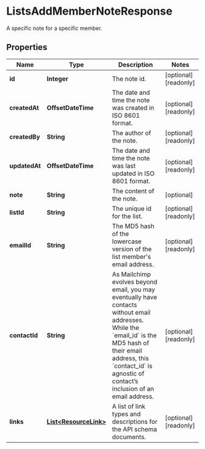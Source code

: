 

# ListsAddMemberNoteResponse

A specific note for a specific member.

## Properties

| Name | Type | Description | Notes |
|------------ | ------------- | ------------- | -------------|
|**id** | **Integer** | The note id. |  [optional] [readonly] |
|**createdAt** | **OffsetDateTime** | The date and time the note was created in ISO 8601 format. |  [optional] [readonly] |
|**createdBy** | **String** | The author of the note. |  [optional] [readonly] |
|**updatedAt** | **OffsetDateTime** | The date and time the note was last updated in ISO 8601 format. |  [optional] [readonly] |
|**note** | **String** | The content of the note. |  [optional] |
|**listId** | **String** | The unique id for the list. |  [optional] [readonly] |
|**emailId** | **String** | The MD5 hash of the lowercase version of the list member&#39;s email address. |  [optional] [readonly] |
|**contactId** | **String** | As Mailchimp evolves beyond email, you may eventually have contacts without email addresses. While the &#x60;email_id&#x60; is the MD5 hash of their email address, this &#x60;contact_id&#x60; is agnostic of contact’s inclusion of an email address. |  [optional] [readonly] |
|**links** | [**List&lt;ResourceLink&gt;**](ResourceLink.md) | A list of link types and descriptions for the API schema documents. |  [optional] [readonly] |



